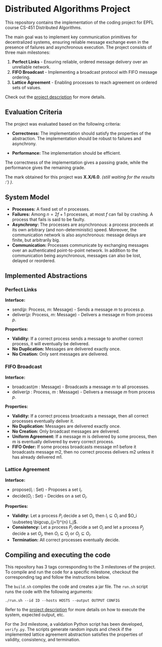 
# Distributed Algorithms Project
This repository contains the implementation  of the coding project for EPFL course CS-451 Distributed Algorithms.

The main goal was to implement key communication primitives for decentralized systems, ensuring reliable message exchange even in the presence of failures and asynchronous execution. The project consists of three main milestones:

1. **Perfect Links** - Ensuring reliable, ordered message delivery over an unreliable network.
2. **FIFO Broadcast** - Implementing a broadcast protocol with FIFO message ordering.
3. **Lattice Agreement** - Enabling processes to reach agreement on ordered sets of values.

Check out the [project description](./ProjectDescription.pdf) for more details.

## Evaluation Criteria
The project was evaluated based on the following criteria:
- **Correctness:** The implementation should satisfy the properties of the abstraction. The implementation should be robust to failures and asynchrony.
  
- **Performance:** The implementation should be efficient. 

The correctness of the implementation gives a passing grade, while the performance gives the remaining grade. 

The mark obtained for this project was **X.X/6.0**. *(still waiting for the results :') )*.

## System Model

- **Processes:** A fixed set of $n$ processes.
- **Failures:** Among $n = 2f + 1$ processes, at most $f$ can fail by crashing. A process that fails is said to be faulty.
- **Asynchrony:** The processes are asynchronous: a process proceeds at its own arbitrary (and non-deterministic)
speed. Moreover, the communication network is also asynchronous: message delays are finite, but arbitrarily
big.
- **Communication:** Processes communicate by exchanging messages over an authenticated point-to-point
network. In addition to the communication being asynchronous, messages can also be lost, delayed or
reordered.

## Implemented Abstractions

### Perfect Links

**Interface:**
- send($p$: Process, $m$: Message) - Sends a message $m$ to process $p$.
- deliver($p$: Process, $m$: Message) - Delivers a message $m$ from process $p$.
  

**Properties:**
- **Validity:** If a correct process sends a message to another correct process, it will eventually be delivered.
- **No Duplication:** Messages are delivered exactly once.
- **No Creation:** Only sent messages are delivered.

### FIFO Broadcast

**Interface:** 
- broadcast($m$ : Message) - Broadcasts a message $m$ to all processes.
- deliver($p$ : Process, $m$ : Message) - Delivers a message $m$ from process $p$.


**Properties:**
- **Validity:** If a correct process broadcasts a message, then all correct processes eventually deliver it.
- **No Duplication:** Messages are delivered exactly once.
- **No Creation:** Only broadcast messages are delivered.
- **Uniform Agreement:** If a message m is delivered by some process,
then m is eventually delivered by every correct process.
- **FIFO Order:** If some process broadcasts message m1 before it broadcasts message m2, then
no correct process delivers m2 unless it has already delivered m1.

### Lattice Agreement

**Interface:**
- propose($I_i$ : Set) - Proposes a set $I_i$.
- decide($O_i$ : Set) - Decides on a set $O_i$.

**Properties:**
- **Validity:** Let a process $P_i$ decide a set $O_i$, then $I_i \subseteq O_i$ and $O_i \subseteq \bigcup_{j=1}^{n} I_j$.
- **Consistency:** Let a process $P_i$ decide a set $O_i$ and let a process $P_j$ decide a set $O_j$, then $O_i \subseteq O_j$ or $O_j \subseteq O_i$.
- **Termination:** All correct processes eventually decide.


## Compiling and executing the code
This repository has 3 tags corresponding to the 3 milestones of the project. To compile and run the code for a specific milestone, checkout the corresponding tag and follow the instructions below.

The `build.sh` compiles the code and creates a jar file. The `run.sh` script runs the code with the following arguments:

`./run.sh --id ID --hosts HOSTS --output OUTPUT CONFIG`

Refer to the [project description](./ProjectDescription.pdf) for more details on how to execute the system, expected output, etc.

For the 3rd milestone, a validation Python script has been developed, `verify.py`.  The scripts generate random inputs and check if the implemented lattice agreement abstraction satisfies the properties of validity, consistency, and termination.